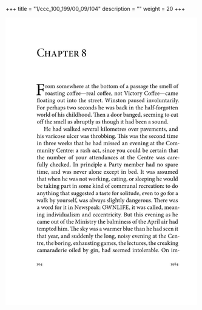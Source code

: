 +++
title = "1/ccc_100_199/00_09/104"
description = ""
weight = 20
+++

<img class="center-fit-jpg" src="/jpg_/out_jpg_1984__104.jpg" ></img>

